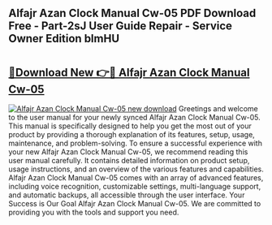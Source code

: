 ## Alfajr Azan Clock Manual Cw-05 PDF Download Free - Part-2sJ User Guide Repair - Service Owner Edition blmHU

# <h2><a href="http://bc33155.oget.top/?id=Alfajr+Azan+Clock+Manual+Cw-05">🔗Download New 👉🔴 Alfajr Azan Clock Manual Cw-05</a></h2>

[![Alfajr Azan Clock Manual Cw-05 new download](https://i.imgur.com/5g1atiW.png)](http://bc33155.oget.top/?id=Alfajr+Azan+Clock+Manual+Cw-05)
Greetings and welcome to the user manual for your newly synced Alfajr Azan Clock Manual Cw-05. This manual is specifically designed to help you get the most out of your product by providing a thorough explanation of its features, setup, usage, maintenance, and problem-solving. To ensure a successful experience with your new Alfajr Azan Clock Manual Cw-05, we recommend reading this user manual carefully. It contains detailed information on product setup, usage instructions, and an overview of the various features and capabilities. Alfajr Azan Clock Manual Cw-05 comes with an array of advanced features, including voice recognition, customizable settings, multi-language support, and automatic backups, all accessible through the user interface. Your Success is Our Goal Alfajr Azan Clock Manual Cw-05. We are committed to providing you with the tools and support you need.
